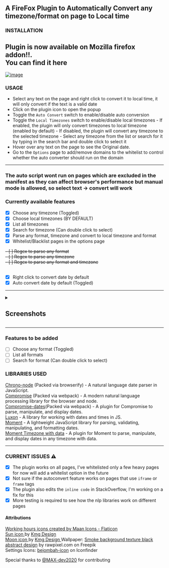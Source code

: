 ## A FireFox Plugin to Automatically Convert any timezone/format on page to Local time

### INSTALLATION

## Plugin is now available on Mozilla firefox addon!!. <br> You can find it here 

[![image](https://user-images.githubusercontent.com/36219488/230857192-3ddeabf3-12b8-4ce9-9776-5ffc5d9d57bd.png)](https://addons.mozilla.org/en-US/firefox/addon/time-sync/)

### USAGE

- Select any text on the page and right click to convert it to local time, it will only convert if the text is a valid date
- Click on the plugin icon to open the popup
- Toggle the `Auto Convert` switch to enable/disable auto conversion
- Toggle the `Local Timezones` switch to enable/disable local timezones
      - If enabled, the plugin will only convert timezones to local timezone (enabled by default)
      - If disabled, the plugin will convert any timezone to the selected timezone
            - Select any timezone from the list or search for it by typing in the search bar and double click to select it 
- Hover over any text on the page to see the Original date.
- Go to the `Options` page to add/remove domains to the whitelist to control whether the auto converter should run on the domain

----------

### The auto script wont run on pages which are excluded in the manifest as they can affect browser's performance but manual mode is allowed, so select text -> convert will work
### Currently available features

- [x] Choose any timezone (Toggled)
- [x] Choose local timezones (BY DEFAULT)
- [x] List all timezones
- [x] Search for timezone (Can double click to select)
- [x] Parse any format, timezone and convert to local timezone and format
- [x] Whitelist/Blacklist pages in the options page
<s>
- [ ] Regex to parse any format <br>
- [ ] Regex to parse any timezone <br>
- [ ] Regex to parse any format and timezone <br>
 </s><br>
 
- [x] Right click to convert date by default
- [x] Auto convert date by default (Toggled)

-------

<details><summary><h2>  Screenshots </h2> </summary>

![Screenshot_4](https://user-images.githubusercontent.com/36219488/230720230-3d9cb7c1-3cff-4af6-9cdf-80fb7cdc4d01.png)
### Auto Converted page, one can hover over the converted, underlined date to see original text
![Screenshot_5](https://user-images.githubusercontent.com/36219488/230720231-0002c1dc-e7b2-4f1b-be03-55d1d49a267f.png)
### Here is a mail before converted in a different format
![Screenshot_6](https://user-images.githubusercontent.com/36219488/230720233-75acb1d0-1ff9-4b60-b233-a85795e78f4a.png)
### The text is selected and when you right click, a drop down menu with the option to "Convert Date and time" is available
![Screenshot_7](https://user-images.githubusercontent.com/36219488/230720235-0e25d29d-33b8-416d-9f69-7a92539f35b9.png)
### Upon converting , one can hover over to see the original text
![Screenshot_8](https://user-images.githubusercontent.com/36219488/230720237-0bb36eb9-5892-46f8-af19-6a563a805873.png)
### Minimalist Menu
![Untitled](https://user-images.githubusercontent.com/36219488/230720318-6611b786-8d00-4611-bc71-9b1ab6dd3cbe.png)
### Search feature to find non local timezone, can be selected by double clicking
![image](https://user-images.githubusercontent.com/36219488/230972644-64202a24-dfd4-475d-a93c-b613738c272a.png)
### The plugin now allows users to add/remove domains to the whitelist
</details>

--------
### Features to be added

- [ ] Choose any format (Toggled)
- [ ] List all formats
- [ ] Search for format (Can double click to select)

### LIBRARIES USED

[Chrono-node](https://www.npmjs.com/package/chrono-node) (Packed via browserify) - A natural language date parser in JavaScript.<br>
[Compromise](https://www.npmjs.com/package/compromise) (Packed via webpack) - A modern natural language processing library for the browser and node.<br>
[Compromise-dates](https://www.npmjs.com/package/compromise-dates)(Packed via webpack) - A plugin for Compromise to parse, manipulate, and display dates.<br>
[Luxon](https://moment.github.io/luxon/) - A library for working with dates and times in JS.<br>
[Moment](https://momentjs.com/) - A lightweight JavaScript library for parsing, validating, manipulating, and formatting dates.<br>
[Moment Timezone with data](https://momentjs.com/timezone/) - A plugin for Moment to parse, manipulate, and display dates in any timezone with data.<br>

---

### CURRENT ISSUES :warning:

- [x] The plugin works on all pages, I've whitelisted only a few heavy pages for now will add a whitelist option in the future
- [x] Not sure if the autoconvert feature works on pages that use `iframe` or `frame` tags
- [x] The plugin also edits the `inline code` in StackOverflow, I'm working on a fix for this
- [x] More testing is required to see how the nlp libraries work on different pages

#### Attributions

<a href="https://www.flaticon.com/free-icons/working-hours" title="working hours icons">Working hours icons created by Maan Icons - Flaticon</a> 
<br> <a href="https://www.iconfinder.com/icons/9071418/sun_icon"> Sun icon </a> by <a href="https://www.iconfinder.com/icon-park">Kmg Design </a> 
<br> <a href="https://www.iconfinder.com/icons/9071456/moon_icon"> Moon icon </a> by <a href="https://www.iconfinder.com/icon-park">Kmg Design </a>
Wallpaper: [Smoke background texture black abstract design](https://www.freepik.com/free-photo/smoke-background-texture-black-abstract-design_17581044.htm#query=website%20background&position=13&from_view=search&track=ais) by rawpixel.com on Freepik <br>
Settings Icons: [bejombah-icon](https://www.iconfinder.com/bejombah-icon) on Iconfinder <br>

Special thanks to [@MAX-dev2020](https://github.com/MAX-dev2020) for contributing 

